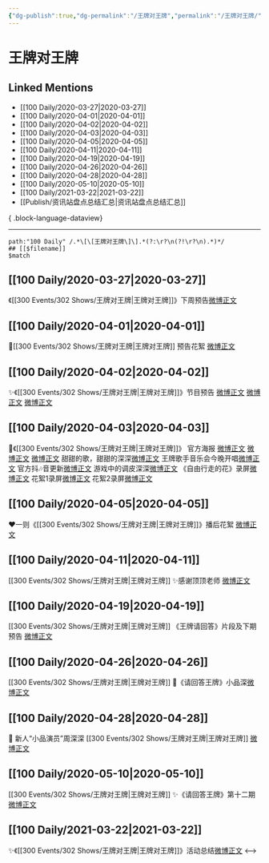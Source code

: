 ```yaml
---
{"dg-publish":true,"dg-permalink":"/王牌对王牌","permalink":"/王牌对王牌/","created":"2023-04-03T15:30:02.000+08:00","updated":"2023-08-24T19:11:57.667+08:00"}
---
```


# 王牌对王牌

## Linked Mentions
- [[100 Daily/2020-03-27\|2020-03-27]]
- [[100 Daily/2020-04-01\|2020-04-01]]
- [[100 Daily/2020-04-02\|2020-04-02]]
- [[100 Daily/2020-04-03\|2020-04-03]]
- [[100 Daily/2020-04-05\|2020-04-05]]
- [[100 Daily/2020-04-11\|2020-04-11]]
- [[100 Daily/2020-04-19\|2020-04-19]]
- [[100 Daily/2020-04-26\|2020-04-26]]
- [[100 Daily/2020-04-28\|2020-04-28]]
- [[100 Daily/2020-05-10\|2020-05-10]]
- [[100 Daily/2021-03-22\|2021-03-22]]
- [[Publish/资讯站盘点总结汇总\|资讯站盘点总结汇总]]

{ .block-language-dataview}

---

```expander
path:"100 Daily" /.*\[\[王牌对王牌\]\].*(?:\r?\n(?!\r?\n).*)*/
## [[$filename]]
$match
```
## [[100 Daily/2020-03-27\|2020-03-27]]
《[[300 Events/302 Shows/王牌对王牌\|王牌对王牌]]》下周预告[微博正文](https://m.weibo.cn/6466290670/4487228019611386)

## [[100 Daily/2020-04-01\|2020-04-01]]
👑[[300 Events/302 Shows/王牌对王牌\|王牌对王牌]] 预告花絮
[微博正文](https://m.weibo.cn/6466290670/4488912531345994)
## [[100 Daily/2020-04-02\|2020-04-02]]
✨《[[300 Events/302 Shows/王牌对王牌\|王牌对王牌]]》节目预告
[微博正文](https://m.weibo.cn/6466290670/4489206783295901)
[微博正文](https://m.weibo.cn/6466290670/4489247333849379)
[微博正文](https://m.weibo.cn/6466290670/4489265960518276)
## [[100 Daily/2020-04-03\|2020-04-03]]
🌿《[[300 Events/302 Shows/王牌对王牌\|王牌对王牌]]》
官方海报
[微博正文](https://m.weibo.cn/6466290670/4489584513390611)
[微博正文](https://m.weibo.cn/6466290670/4489628470020220)
[微博正文](https://m.weibo.cn/6466290670/4489660128712928)
甜甜的歌，甜甜的深深[微博正文](https://m.weibo.cn/6466290670/4489628315199024)
王牌歌手音乐会今晚开唱[微博正文](https://m.weibo.cn/6466290670/4489662234490042)
官方抖🎶音更新[微博正文](https://m.weibo.cn/6466290670/4489711970484700)
游戏中的调皮深深[微博正文](https://m.weibo.cn/6466290670/4489743683697058)
《自由行走的花》录屏[微博正文](https://m.weibo.cn/6466290670/4489747768972557)
花絮1录屏[微博正文](https://m.weibo.cn/6466290670/4489756707044364)
花絮2录屏[微博正文](https://m.weibo.cn/6466290670/4489765288673191)
## [[100 Daily/2020-04-05\|2020-04-05]]
❤️一则《[[300 Events/302 Shows/王牌对王牌\|王牌对王牌]]》播后花絮
[微博正文](https://m.weibo.cn/6466290670/4490353954328632)
## [[100 Daily/2020-04-11\|2020-04-11]]
[[300 Events/302 Shows/王牌对王牌\|王牌对王牌]]
✨感谢顶顶老师 [微博正文](https://m.weibo.cn/6466290670/4492539036383261)
## [[100 Daily/2020-04-19\|2020-04-19]]
[[300 Events/302 Shows/王牌对王牌\|王牌对王牌]]
《王牌请回答》片段及下期预告
[微博正文](https://m.weibo.cn/6466290670/4495449349708260)
## [[100 Daily/2020-04-26\|2020-04-26]]
[[300 Events/302 Shows/王牌对王牌\|王牌对王牌]]
🌟《请回答王牌》小品深[微博正文](https://m.weibo.cn/6466290670/4497934747888916)
## [[100 Daily/2020-04-28\|2020-04-28]]
🎩 新人“小品演员”周深深 [[300 Events/302 Shows/王牌对王牌\|王牌对王牌]]
[微博正文](https://m.weibo.cn/6466290670/4498669765971798)
## [[100 Daily/2020-05-10\|2020-05-10]]
[[300 Events/302 Shows/王牌对王牌\|王牌对王牌]]
✨《请回答王牌》第十二期[微博正文](https://m.weibo.cn/6466290670/4503030030513673)
## [[100 Daily/2021-03-22\|2021-03-22]]
✨《[[300 Events/302 Shows/王牌对王牌\|王牌对王牌]]》活动总结[微博正文](https://m.weibo.cn/6466290670/4617669221026088)
<-->